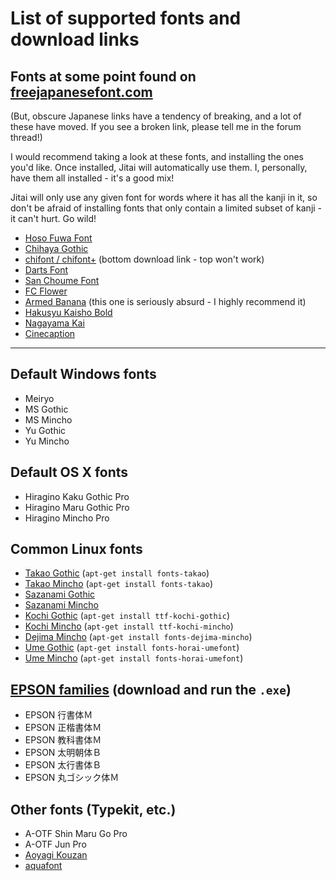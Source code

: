 # List of supported fonts and download links

## Fonts at some point found on [freejapanesefont.com](http://www.freejapanesefont.com/)

(But, obscure Japanese links have a tendency of breaking, and a lot of these have moved. If you see a broken link, please tell me in the forum thread!)

I would recommend taking a look at these fonts, and installing the ones you'd like. Once installed, Jitai will automatically use them. I, personally, have them all installed - it's a good mix!

Jitai will only use any given font for words where it has all the kanji in it, so don't be afraid of installing fonts that only contain a limited subset of kanji - it can't hurt. Go wild!

* [Hoso Fuwa Font](https://huwahuwa.ff-design.net/%e3%81%bb%e3%81%9d%e3%81%b5%e3%82%8f%e3%83%95%e3%82%a9%e3%83%b3%e3%83%88/)
* [Chihaya Gothic](https://welina.xyz/font/tegaki/gothic/)
* [chifont / chifont+](https://welina.xyz/font/tegaki/nchif/) (bottom download link - top won't work)
* [Darts Font](https://www.p-darts.jp/items/dartsfont.zip)
* [San Choume Font](http://web.archive.org/web/20190330133455/http://www.geocities.jp/bokurano_yume/)
* [FC Flower](http://www.freejapanesefont.com/fc-flower-handwriting-font/)
* [Armed Banana](http://www.freejapanesefont.com/armed-banana-download/) (this one is seriously absurd - I highly recommend it)
* [Hakusyu Kaisho Bold](http://www.freejapanesefont.com/hakusyu-kaisho-bold-calligraphy/)
* [Nagayama Kai](http://www.freejapanesefont.com/nagayama-kai-calligraphy-font-download/)
* [Cinecaption](http://www.jref.com/resources/cinecaption.85/#resourceInfo)

---

## Default Windows fonts

* Meiryo
* MS Gothic
* MS Mincho
* Yu Gothic
* Yu Mincho

## Default OS X fonts

* Hiragino Kaku Gothic Pro
* Hiragino Maru Gothic Pro
* Hiragino Mincho Pro

## Common Linux fonts

* [Takao Gothic](https://launchpad.net/ubuntu/+source/fonts-takao) (`apt-get install fonts-takao`)
* [Takao Mincho](https://launchpad.net/ubuntu/+source/fonts-takao) (`apt-get install fonts-takao`)
* [Sazanami Gothic](https://launchpad.net/ubuntu/+source/ttf-sazanami)
* [Sazanami Mincho](https://launchpad.net/ubuntu/+source/ttf-sazanami)
* [Kochi Gothic](https://launchpad.net/ubuntu/+source/ttf-kochi) (`apt-get install ttf-kochi-gothic`)
* [Kochi Mincho](https://launchpad.net/ubuntu/+source/ttf-kochi) (`apt-get install ttf-kochi-mincho`)
* [Dejima Mincho](https://launchpad.net/ubuntu/+source/fonts-dejima-mincho) (`apt-get install fonts-dejima-mincho`)
* [Ume Gothic](https://launchpad.net/ubuntu/+source/fonts-horai-umefont) (`apt-get install fonts-horai-umefont`)
* [Ume Mincho](https://launchpad.net/ubuntu/+source/fonts-horai-umefont) (`apt-get install fonts-horai-umefont`)

## [EPSON families](http://www.epson.jp/download2/readme/3.0/ttf30.htm) (download and run the `.exe`)

* EPSON 行書体Ｍ
* EPSON 正楷書体Ｍ
* EPSON 教科書体Ｍ
* EPSON 太明朝体Ｂ
* EPSON 太行書体Ｂ
* EPSON 丸ゴシック体Ｍ

## Other fonts (Typekit, etc.)

* A-OTF Shin Maru Go Pro
* A-OTF Jun Pro
* [Aoyagi Kouzan](http://www.jref.com/resources/aoyagi-kouzan.90/#resourceInfo)
* [aquafont](http://www.jref.com/resources/aquafont.91/#resourceInfo)

